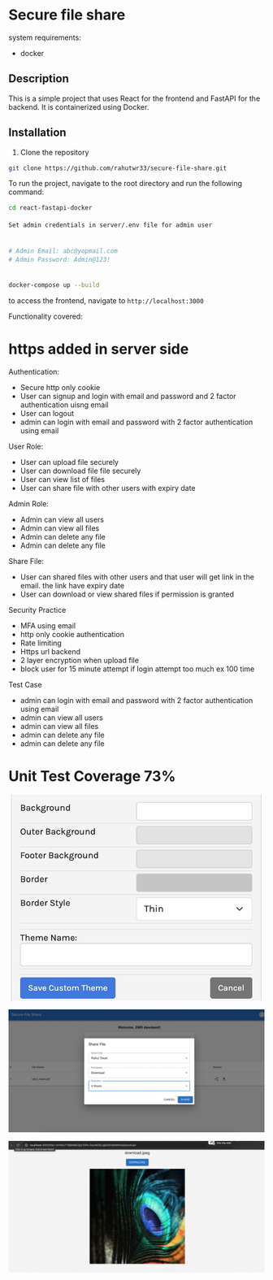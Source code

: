 # Secure file share

system requirements:

- docker

## Description

This is a simple project that uses React for the frontend and FastAPI for the backend. It is containerized using Docker.

## Installation

1. Clone the repository

```bash
git clone https://github.com/rahutwr33/secure-file-share.git
```

To run the project, navigate to the root directory and run the following command:

```bash
cd react-fastapi-docker

Set admin credentials in server/.env file for admin user


# Admin Email: abc@yopmail.com
# Admin Password: Admin@123!


docker-compose up --build
```

to access the frontend, navigate to `http://localhost:3000`

Functionality covered:

# https added in server side

Authentication:

- Secure http only cookie
- User can signup and login with email and password and 2 factor authentication uisng email
- User can logout
- admin can login with email and password with 2 factor authentication using email

User Role:

- User can upload file securely
- User can download file file securely
- User can view list of files
- User can share file with other users with expiry date

Admin Role:

- Admin can view all users
- Admin can view all files
- Admin can delete any file
- Admin can delete any file

Share File:

- User can shared files with other users and that user will get link in the email. the link have expiry date
- User can download or view shared files if permission is granted

Security Practice

- MFA using email
- http only cookie authentication
- Rate limiting
- Https url backend
- 2 layer encryption when upload file
- block user for 15 minute attempt if login attempt too much ex 100 time

Test Case

- admin can login with email and password with 2 factor authentication using email
- admin can view all users
- admin can view all files
- admin can delete any file
- admin can delete any file

# Unit Test Coverage 73%

![alt text](https://github.com/rahutwr33/securefileshare/blob/main/asstes/1.png)

![alt text](https://github.com/rahutwr33/securefileshare/blob/main/asstes/2.png)

![alt text](https://github.com/rahutwr33/securefileshare/blob/main/asstes/3.png)

